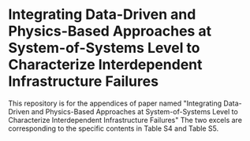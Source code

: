 # Integrating Data-Driven and Physics-Based Approaches at System-of-Systems Level to Characterize Interdependent Infrastructure Failures
This repository is for the appendices of paper named "Integrating Data-Driven and Physics-Based Approaches at System-of-Systems Level to Characterize Interdependent Infrastructure Failures"
The two excels are corresponding to the specific contents in Table S4 and Table S5.
